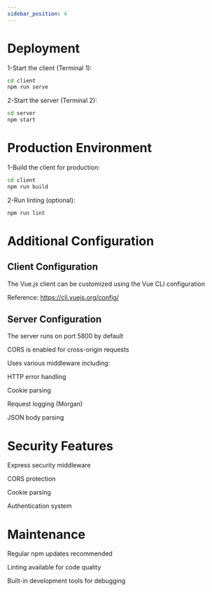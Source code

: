 ```yaml
---
sidebar_position: 4
---
```


# Deployment

1-Start the client (Terminal 1):
```bash
cd client
npm run serve
```

2-Start the server (Terminal 2):
```bash
cd server
npm start

```

# Production Environment

1-Build the client for production:
```bash
cd client
npm run build
```

2-Run linting (optional):
```bash
npm run lint

```


# Additional Configuration

## Client Configuration
The Vue.js client can be customized using the Vue CLI configuration

Reference: https://cli.vuejs.org/config/

## Server Configuration
The server runs on port 5800 by default

CORS is enabled for cross-origin requests

Uses various middleware including:

HTTP error handling

Cookie parsing

Request logging (Morgan)

JSON body parsing

# Security Features
Express security middleware

CORS protection

Cookie parsing

Authentication system

# Maintenance
Regular npm updates recommended

Linting available for code quality

Built-in development tools for debugging